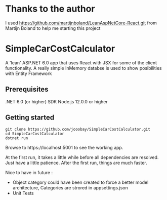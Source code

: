 # Thanks to the author
I used https://github.com/martijnboland/LeanAspNetCore-React.git from Martijn Boland to help me starting this project


# SimpleCarCostCalculator
A 'lean' ASP.NET 6.0 app that uses React with JSX for some of the client functionality. A really simple InMemory databse is used to
show posibilities with Entity Framework

## Prerequisites
.NET 6.0 (or higher) SDK
Node.js 12.0.0 or higher

## Getting started
```
git clone https://github.com/jooobay/SimpleCarCostCalculator.git
cd SimpleCarCostCalculator
dotnet run
```
Browse to https://localhost:5001 to see the working app. 

At the first run, it takes a little while before all dependencies are resolved. Just have a little patience. After the first run, things are much faster.

Nice to have in future :
- Object category could have been created to force a better model architecture, Categories are strored in appsettings.json
- Unit Tests
